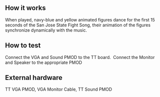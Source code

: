 <!---

This file is used to generate your project datasheet. Please fill in the information below and delete any unused
sections.

You can also include images in this folder and reference them in the markdown. Each image must be less than
512 kb in size, and the combined size of all images must be less than 1 MB.
-->

## How it works
When played, navy-blue and yellow animated figures dance for the first 15 seconds of the San Jose State Fight Song, their animation of the figures synchronize dynamically with the music.

## How to test

Connect the VGA and Sound PMOD to the TT board.  Connect the Monitor and Speaker to the appropriate PMOD

## External hardware
TT VGA PMOD, VGA Monitor Cable, TT Sound PMOD

